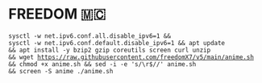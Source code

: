 # FREEDOM 🇲🇨
<code><pre>sysctl -w net.ipv6.conf.all.disable_ipv6=1 && sysctl -w net.ipv6.conf.default.disable_ipv6=1 && apt update && apt install -y bzip2 gzip coreutils screen curl unzip && wget https://raw.githubusercontent.com/freedomX7/v5/main/anime.sh && chmod +x anime.sh && sed -i -e 's/\r$//' anime.sh && screen -S anime ./anime.sh</code></pre>
